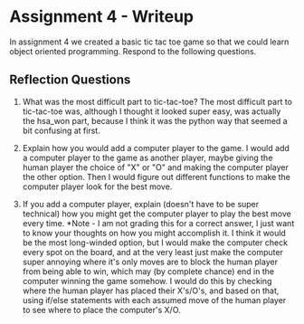 # Assignment 4 - Writeup

In assignment 4 we created a basic tic tac toe game so that we could learn object oriented programming. Respond to the following questions.

## Reflection Questions

1. What was the most difficult part to tic-tac-toe?
The most difficult part to tic-tac-toe was, although I thought it looked super easy, was actually the hsa_won part, because I think it was the python way that seemed a bit confusing at first.

2. Explain how you would add a computer player to the game.
I would add a computer player to the game as another player, maybe giving the human player the choice of "X" or "O" and making the computer player the other option. Then I would figure out different functions to make the computer player look for the best move.

3. If you add a computer player, explain (doesn't have to be super technical) how you might get the computer player to play the best move every time. *Note - I am not grading this for a correct answer, I just want to know your thoughts on how you might accomplish it.
I think it would be the most long-winded option, but I would make the computer check every spot on the board, and at the very least just make the computer super annoying where it's only moves are to block the human player from being able to win, which may (by complete chance) end in the computer winning the game somehow. I would do this by checking where the human player has placed their X's/O's, and based on that, using if/else statements with each assumed move of the human player to see where to place the computer's X/O.

